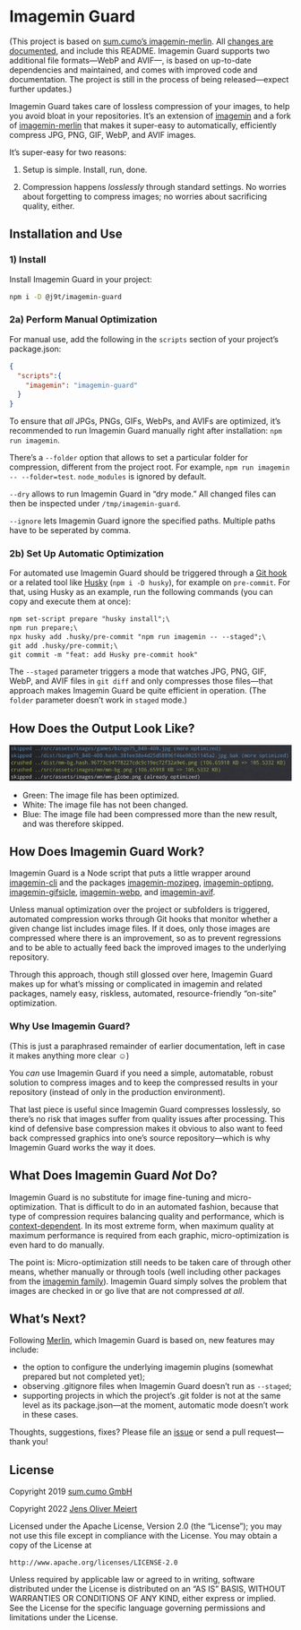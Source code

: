 # Imagemin Guard

(This project is based on [sum.cumo’s imagemin-merlin](https://github.com/sumcumo/imagemin-merlin). All [changes are documented](https://github.com/sumcumo/imagemin-merlin/compare/master...j9t:master), and include this README. Imagemin Guard supports two additional file formats—WebP and AVIF—, is based on up-to-date dependencies and maintained, and comes with improved code and documentation. The project is still in the process of being released—expect further updates.)

Imagemin Guard takes care of lossless compression of your images, to help you avoid bloat in your repositories. It’s an extension of [imagemin](https://www.npmjs.com/package/imagemin) and a fork of [imagemin-merlin](https://github.com/sumcumo/imagemin-merlin) that makes it super-easy to automatically, efficiently compress JPG, PNG, GIF, WebP, and AVIF images.

It’s super-easy for two reasons:

1. Setup is simple. Install, run, done.

2. Compression happens _losslessly_ through standard settings. No worries about forgetting to compress images; no worries about sacrificing quality, either.

## Installation and Use

### 1) Install

Install Imagemin Guard in your project:

```bash
npm i -D @j9t/imagemin-guard
```

### 2a) Perform Manual Optimization

For manual use, add the following in the `scripts` section of your project’s package.json:

```json
{
  "scripts":{
    "imagemin": "imagemin-guard"
  }
}
```

To ensure that _all_ JPGs, PNGs, GIFs, WebPs, and AVIFs are optimized, it’s recommended to run Imagemin Guard manually right after installation: `npm run imagemin`.

There’s a `--folder` option that allows to set a particular folder for compression, different from the project root. For example, `npm run imagemin -- --folder=test`. `node_modules` is ignored by default.

`--dry` allows to run Imagemin Guard in “dry mode.” All changed files can then be inspected under `/tmp/imagemin-guard`.

`--ignore` lets Imagemin Guard ignore the specified paths. Multiple paths have to be seperated by comma.

### 2b) Set Up Automatic Optimization

For automated use Imagemin Guard should be triggered through a [Git hook](https://git-scm.com/book/en/v2/Customizing-Git-Git-Hooks) or a related tool like [Husky](https://github.com/typicode/husky) (`npm i -D husky`), for example on `pre-commit`. For that, using Husky as an example, run the following commands (you can copy and execute them at once):

```console
npm set-script prepare "husky install";\
npm run prepare;\
npx husky add .husky/pre-commit "npm run imagemin -- --staged";\
git add .husky/pre-commit;\
git commit -m "feat: add Husky pre-commit hook"
```

The `--staged` parameter triggers a mode that watches JPG, PNG, GIF, WebP, and AVIF files in `git diff` and only compresses those files—that approach makes Imagemin Guard be quite efficient in operation. (The `folder` parameter doesn’t work in `staged` mode.)

## How Does the Output Look Like?

![Screenshot of Imagemin Guard’s predecessor, Merlin, in operation.](https://raw.githubusercontent.com/j9t/imagemin-guard/master/docs/media/output.png)

* Green: The image file has been optimized.
* White: The image file has not been changed.
* Blue: The image file had been compressed more than the new result, and was therefore skipped.

## How Does Imagemin Guard Work?

Imagemin Guard is a Node script that puts a little wrapper around [imagemin-cli](https://www.npmjs.com/package/imagemin-cli) and the packages [imagemin-mozjpeg](https://www.npmjs.com/package/imagemin-mozjpeg), [imagemin-optipng](https://www.npmjs.com/package/imagemin-optipng), [imagemin-gifsicle](https://www.npmjs.com/package/imagemin-gifsicle), [imagemin-webp](https://www.npmjs.com/package/imagemin-webp), and [imagemin-avif](https://www.npmjs.com/package/imagemin-avif).

Unless manual optimization over the project or subfolders is triggered, automated compression works through Git hooks that monitor whether a given change list includes image files. If it does, only those images are compressed where there is an improvement, so as to prevent regressions and to be able to actually feed back the improved images to the underlying repository.

Through this approach, though still glossed over here, Imagemin Guard makes up for what’s missing or complicated in imagemin and related packages, namely easy, riskless, automated, resource-friendly “on-site” optimization.

### Why Use Imagemin Guard?

(This is just a paraphrased remainder of earlier documentation, left in case it makes anything more clear ☺️)

You _can_ use Imagemin Guard if you need a simple, automatable, robust solution to compress images and to keep the compressed results in your repository (instead of only in the production environment).

That last piece is useful since Imagemin Guard compresses losslessly, so there’s no risk that images suffer from quality issues after processing. This kind of defensive base compression makes it obvious to also want to feed back compressed graphics into one’s source repository—which is why Imagemin Guard works the way it does.

## What Does Imagemin Guard _Not_ Do?

Imagemin Guard is no substitute for image fine-tuning and micro-optimization. That is difficult to do in an automated fashion, because that type of compression requires balancing quality and performance, which is [context-dependent](https://meiert.com/en/blog/understanding-image-compression/). In its most extreme form, when maximum quality at maximum performance is required from each graphic, micro-optimization is even hard to do manually.

The point is: Micro-optimization still needs to be taken care of through other means, whether manually or through tools (well including other packages from the [imagemin family](https://github.com/imagemin)). Imagemin Guard simply solves the problem that images are checked in or go live that are not compressed _at all_.

## What’s Next?

Following [Merlin](https://github.com/sumcumo/imagemin-merlin), which Imagemin Guard is based on, new features may include:

* the option to configure the underlying imagemin plugins (somewhat prepared but not completed yet);
* observing .gitignore files when Imagemin Guard doesn’t run as `--staged`;
* supporting projects in which the project’s .git folder is not at the same level as its package.json—at the moment, automatic mode doesn’t work in these cases.

Thoughts, suggestions, fixes? Please file an [issue](https://github.com/j9t/imagemin-guard/issues/new) or send a pull request—thank you!

## License

Copyright 2019 [sum.cumo GmbH](https://www.sumcumo.com/)

Copyright 2022 [Jens Oliver Meiert](https://meiert.com/en/)

Licensed under the Apache License, Version 2.0 (the “License”); you may not use this file except in compliance with the License. You may obtain a copy of the License at

    http://www.apache.org/licenses/LICENSE-2.0

Unless required by applicable law or agreed to in writing, software distributed under the License is distributed on an “AS IS” BASIS, WITHOUT WARRANTIES OR CONDITIONS OF ANY KIND, either express or implied. See the License for the specific language governing permissions and limitations under the License.